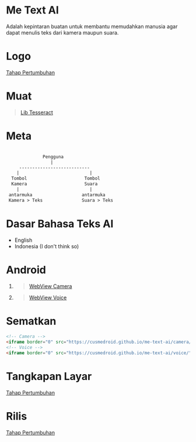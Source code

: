 # Me Text AI
Adalah kepintaran buatan untuk membantu memudahkan manusia agar dapat menulis teks dari kamera maupun suara.

# Logo
[Tahap Pertumbuhan]()

# Muat
> [Lib Tesseract](https://cdnjs.cloudflare.com/ajax/libs/tesseract.js/4.1.1/tesseract.min.js)

# Meta
``` txt

              Pengguna
                 |
     ---------------------------
    |                           |
  Tombol                      Tombol
  Kamera                      Suara
    |                           |
 antarmuka                   antarmuka
 Kamera > Teks               Suara > Teks

```

# Dasar Bahasa Teks AI
- English
- Indonesia (I don't think so)

# Android
1. > [WebView Camera](https://cusmedroid.github.io/me-text-ai/camera/)
2. > [WebView Voice](https://cusmedroid.github.io/me-text-ai/voice/)

# Sematkan
``` html
<!-- Camera -->
<iframe border="0" src="https://cusmedroid.github.io/me-text-ai/camera/"></iframe>
<!-- Voice -->
<iframe border="0" src="https://cusmedroid.github.io/me-text-ai/voice/"></iframe>
```

# Tangkapan Layar
[Tahap Pertumbuhan]()

# Rilis
[Tahap Pertumbuhan]()
